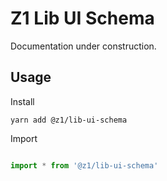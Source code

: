# Z1 Lib UI Schema

Documentation under construction.

## Usage

Install

```
yarn add @z1/lib-ui-schema
```

Import

```JavaScript

import * from '@z1/lib-ui-schema'

```
